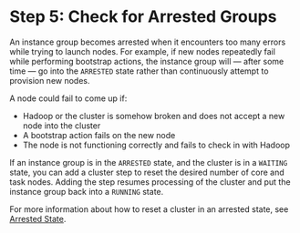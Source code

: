 # Step 5: Check for Arrested Groups<a name="emr-troubleshoot-slow-5"></a>

 An instance group becomes arrested when it encounters too many errors while trying to launch nodes\. For example, if new nodes repeatedly fail while performing bootstrap actions, the instance group will — after some time — go into the `ARRESTED` state rather than continuously attempt to provision new nodes\. 

 A node could fail to come up if: 
+ Hadoop or the cluster is somehow broken and does not accept a new node into the cluster
+ A bootstrap action fails on the new node
+ The node is not functioning correctly and fails to check in with Hadoop

If an instance group is in the `ARRESTED` state, and the cluster is in a `WAITING` state, you can add a cluster step to reset the desired number of core and task nodes\. Adding the step resumes processing of the cluster and put the instance group back into a `RUNNING` state\. 

For more information about how to reset a cluster in an arrested state, see [Arrested State](emr-manage-resize.md#emr-manage-resizeArrested)\. 